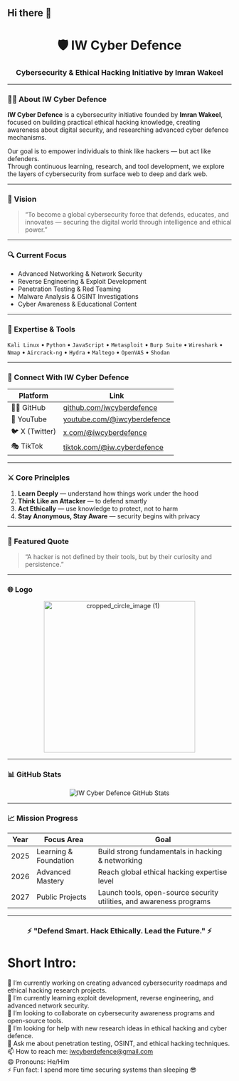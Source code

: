 ## Hi there 👋

<!-- IW Cyber Defence GitHub Profile README -->

<h1 align="center">🛡️ IW Cyber Defence</h1>
<h3 align="center">Cybersecurity & Ethical Hacking Initiative by Imran Wakeel</h3>

---

### 👨‍💻 About IW Cyber Defence

**IW Cyber Defence** is a cybersecurity initiative founded by **Imran Wakeel**, focused on building practical ethical hacking knowledge, creating awareness about digital security, and researching advanced cyber defence mechanisms.

Our goal is to empower individuals to think like hackers — but act like defenders.  
Through continuous learning, research, and tool development, we explore the layers of cybersecurity from surface web to deep and dark web.

---

### 🚀 Vision

> “To become a global cybersecurity force that defends, educates, and innovates — securing the digital world through intelligence and ethical power.”

---

### 🔍 Current Focus

- Advanced Networking & Network Security  
- Reverse Engineering & Exploit Development  
- Penetration Testing & Red Teaming  
- Malware Analysis & OSINT Investigations  
- Cyber Awareness & Educational Content

---

### 🧠 Expertise & Tools

`Kali Linux` • `Python` • `JavaScript` • `Metasploit` • `Burp Suite` • `Wireshark` • `Nmap` • `Aircrack-ng` • `Hydra` • `Maltego` • `OpenVAS` • `Shodan`  

---

### 📡 Connect With IW Cyber Defence

| Platform | Link |
|-----------|------|
| 🧑‍💻 GitHub | [github.com/iwcyberdefence](https://github.com/iwcyberdefence) |
| 🎥 YouTube | [youtube.com/@iwcyberdefence](https://youtube.com/@iwcyberdefence) |
| 🐦 X (Twitter) | [x.com/@iwcyberdefence](https://x.com/@iwcyberdefence) |
| 🎭 TikTok | [tiktok.com/@iw.cyberdefence](https://www.tiktok.com/@iw.cyberdefence) |

---

### ⚔️ Core Principles

1. **Learn Deeply** — understand how things work under the hood  
2. **Think Like an Attacker** — to defend smartly  
3. **Act Ethically** — use knowledge to protect, not to harm  
4. **Stay Anonymous, Stay Aware** — security begins with privacy  

---

### 🧩 Featured Quote

> “A hacker is not defined by their tools, but by their curiosity and persistence.”

---

### 🌐 Logo

<p align="center">
  <img width="340" alt="cropped_circle_image (1)" src="https://github.com/user-attachments/assets/cb5d24c8-c8e9-4c80-b404-3353ec5706ee" alt="IW Cyber Defence Logo" />

<!--  <img src="https://github.com/user-attachments/assets/65acd250-be1a-4034-a19e-41396dee0387" alt="IW Cyber Defence Logo" width="300"/>  -->
</p>

---

### 📊 GitHub Stats

<p align="center">
  <img src="https://github-readme-stats.vercel.app/api?username=iwcyberdefence&show_icons=true&theme=tokyonight" alt="IW Cyber Defence GitHub Stats"/>
</p>

---

### 📈 Mission Progress

| Year | Focus Area | Goal |
|------|-------------|------|
| 2025 | Learning & Foundation | Build strong fundamentals in hacking & networking |
| 2026 | Advanced Mastery | Reach global ethical hacking expertise level |
| 2027 | Public Projects | Launch tools, open-source security utilities, and awareness programs |

---

<h3 align="center">⚡ "Defend Smart. Hack Ethically. Lead the Future." ⚡</h3>


<!--
**iwcyberdefence/iwcyberdefence** is a ✨ _special_ ✨ repository because its `README.md` (this file) appears on your GitHub profile.

-->
# Short Intro:

🔭 I’m currently working on creating advanced cybersecurity roadmaps and ethical hacking research projects.  
🌱 I’m currently learning exploit development, reverse engineering, and advanced network security.  
👯 I’m looking to collaborate on cybersecurity awareness programs and open-source tools.  
🤔 I’m looking for help with new research ideas in ethical hacking and cyber defence.  
💬 Ask me about penetration testing, OSINT, and ethical hacking techniques.  
📫 How to reach me: [iwcyberdefence@gmail.com](mailto:iwcyberdefence@gmail.com)  
😄 Pronouns: He/Him  
⚡ Fun fact: I spend more time securing systems than sleeping 😎  

